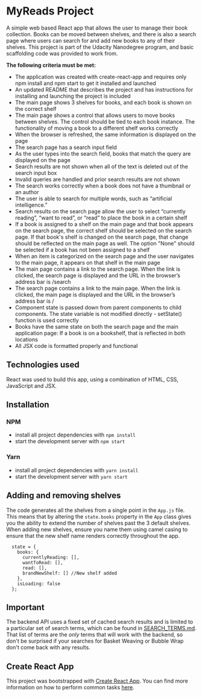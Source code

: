 # MyReads Project

A simple web based React app that allows the user to manage their book collection.  Books can be moved between shelves, and there is also a search page where users can search for and add new books to any of their shelves.  This project is part of the Udacity Nanodegree program, and basic scaffolding code was provided to work from.

**The following criteria must be met:**

* The application was created with create-react-app and requires only npm install and npm start to get it installed and launched
* An updated README that describes the project and has instructions for installing and launching the project is included
* The main page shows 3 shelves for books, and each book is shown on the correct shelf
* The main page shows a control that allows users to move books between shelves. The control should be tied to each book instance. The functionality of moving a book to a different shelf works correctly
* When the browser is refreshed, the same information is displayed on the page
* The search page has a search input field
* As the user types into the search field, books that match the query are displayed on the page
* Search results are not shown when all of the text is deleted out of the search input box
* Invalid queries are handled and prior search results are not shown
* The search works correctly when a book does not have a thumbnail or an author
* The user is able to search for multiple words, such as “artificial intelligence.”
* Search results on the search page allow the user to select “currently reading”, “want to read”, or “read” to place the book in a certain shelf
* If a book is assigned to a shelf on the main page and that book appears on the search page, the correct shelf should be selected on the search page. If that book's shelf is changed on the search page, that change should be reflected on the main page as well. The option "None" should be selected if a book has not been assigned to a shelf
* When an item is categorized on the search page and the user navigates to the main page, it appears on that shelf in the main page
* The main page contains a link to the search page. When the link is clicked, the search page is displayed and the URL in the browser’s address bar is /search
* The search page contains a link to the main page. When the link is clicked, the main page is displayed and the URL in the browser’s address bar is /
* Component state is passed down from parent components to child components. The state variable is not modified directly - setState() function is used correctly
* Books have the same state on both the search page and the main application page: If a book is on a bookshelf, that is reflected in both locations
* All JSX code is formatted properly and functional

## Technologies used

React was used to build this app, using a combination of HTML, CSS, JavaScript and JSX.

## Installation

### NPM
* install all project dependencies with `npm install`
* start the development server with `npm start`

### Yarn
* install all project dependencies with `yarn install`
* start the development server with `yarn start`

## Adding and removing shelves

The code generates all the shelves from a single point in the `App.js` file.  This means that by altering the `state.books` property in the `App` class gives you the ability to extend the number of shelves past the 3 default shelves.  When adding new shelves, ensure you name them using camel casing to ensure that the new shelf name renders correctly throughout the app.

```
  state = {
    books: {
      currentlyReading: [],
      wantToRead: [],
      read: [],
      brandNewShelf: [] //New shelf added
    },
    isLoading: false
  };
```

## Important

The backend API uses a fixed set of cached search results and is limited to a particular set of search terms, which can be found in [SEARCH_TERMS.md](SEARCH_TERMS.md). That list of terms are the _only_ terms that will work with the backend, so don't be surprised if your searches for Basket Weaving or Bubble Wrap don't come back with any results.

## Create React App

This project was bootstrapped with [Create React App](https://github.com/facebookincubator/create-react-app). You can find more information on how to perform common tasks [here](https://github.com/facebookincubator/create-react-app/blob/master/packages/react-scripts/template/README.md).
